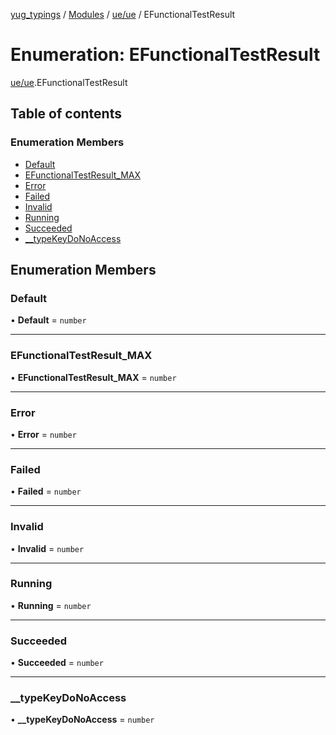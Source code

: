 [yug_typings](../README.md) / [Modules](../modules.md) / [ue/ue](../modules/ue_ue.md) / EFunctionalTestResult

# Enumeration: EFunctionalTestResult

[ue/ue](../modules/ue_ue.md).EFunctionalTestResult

## Table of contents

### Enumeration Members

- [Default](ue_ue.EFunctionalTestResult.md#default)
- [EFunctionalTestResult\_MAX](ue_ue.EFunctionalTestResult.md#efunctionaltestresult_max)
- [Error](ue_ue.EFunctionalTestResult.md#error)
- [Failed](ue_ue.EFunctionalTestResult.md#failed)
- [Invalid](ue_ue.EFunctionalTestResult.md#invalid)
- [Running](ue_ue.EFunctionalTestResult.md#running)
- [Succeeded](ue_ue.EFunctionalTestResult.md#succeeded)
- [\_\_typeKeyDoNoAccess](ue_ue.EFunctionalTestResult.md#__typekeydonoaccess)

## Enumeration Members

### Default

• **Default** = `number`

___

### EFunctionalTestResult\_MAX

• **EFunctionalTestResult\_MAX** = `number`

___

### Error

• **Error** = `number`

___

### Failed

• **Failed** = `number`

___

### Invalid

• **Invalid** = `number`

___

### Running

• **Running** = `number`

___

### Succeeded

• **Succeeded** = `number`

___

### \_\_typeKeyDoNoAccess

• **\_\_typeKeyDoNoAccess** = `number`
